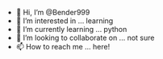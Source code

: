 - 👋 Hi, I’m @Bender999
- 👀 I’m interested in ... learning 
- 🌱 I’m currently learning ... python
- 💞️ I’m looking to collaborate on ... not sure
- 📫 How to reach me ... here!

<!---
Bender999/Bender999 is a ✨ special ✨ repository because its `README.md` (this file) appears on your GitHub profile.
You can click the Preview link to take a look at your changes.
--->
